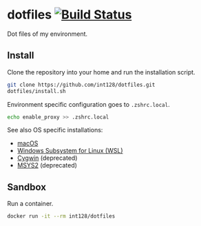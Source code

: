dotfiles [![Build Status](https://travis-ci.org/int128/dotfiles.svg?branch=master)](https://travis-ci.org/int128/dotfiles)
========

Dot files of my environment.

Install
-------

Clone the repository into your home and run the installation script.

```zsh
git clone https://github.com/int128/dotfiles.git
dotfiles/install.sh
```

Environment specific configuration goes to `.zshrc.local`.

```zsh
echo enable_proxy >> .zshrc.local
```

See also OS specific installations:

* [macOS](macos)
* [Windows Subsystem for Linux (WSL)](wsl)
* [Cygwin](cygwin) (deprecated)
* [MSYS2](msys2) (deprecated)

Sandbox
-------

Run a container.

```zsh
docker run -it --rm int128/dotfiles
```

